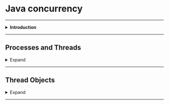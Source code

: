 <h1> Java concurrency </h1>

---
<details>
  <summary> <b>Introduction</b> </summary>
<p>
  Computer users take it for granted that their systems can do more than one thing at a time. They assume that they can
  continue to work in a word processor, while other applications download files, manage the print queue, and stream audio.
  Even a single application is often expected to do more than one thing at a time. For example, that streaming audio
  application must simultaneously read the digital audio off the network , decompress ir, manage playback, and update its
  display. Even the word processor should always be ready to respond to keyboard and mouse event, no matter how busy it is
  reformatting text or updating the display. Software that can do such things is known as concurrent software.
</p>
<p>
  The Java platform is designed from the ground up to support concurrent programming, with basic concurrency support in
  the Java programming language and the Java class libraries. Since version 5.0, the Java platform has also included
  high-level concurrency APIs. This lesson introduces the platform's basic concurrency support and summarizes some of the
  high-level APIs in the <code>java.util.concurrent</code> packages.
</p>
</details>

---

<h2>Processes and Threads</h2>
<details>
    <Summary>Expand</Summary>
<p>
  In concurrent programming, there are two basic units of execution: <b>processes</b> and <b>threads</b>
  Int the Java programming language, concurrent programming is mostly concerned with threads. However, processes are 
  also important.
</p>
<p>
  It's becoming more and more common for computer systems to have multiple processors or processors with multiple
  execution cores. This greatly enhances a system's capacity for concurrent execution of processes
  and threads - but concurrency is possible even on simple systems, without multiple processors or execution cores.
</p>
<H3>Processes</H3>
<p>
  A <b>process</b> has a self-contained execution environment. A process generally has a complete, private set of basic 
  <i>run-time resources</i> ; in particular, each process has its own memory space.
</p>
<p>
  <b>Processes</b> are often seen as synonymous with programs or applications. However, what the user sees as a single
  application may in fact be a set of cooperating processes. To facilitate communication between processes, most operating
  systems support <i>Inter Process Communication</i> (IPC) resources, such as <b>pipes</b> and <b>sockets</b>. IPC is used not just
  for communication between processes on the same system, but processes on different systems.
</p>
<p>
  Most implementations of the Java virtual machine run as a single process. A java application can create additional
  processes using a <a href="https://docs.oracle.com/javase/8/docs/api/java/lang/ProcessBuilder.html">ProcessBuilder</a>
  object. <br>
</p>
<h3>Threads</h3>
<p>
  <b>Threads</b> are sometimes called <i>lightweight processes</i>. Both <b>processes</b> and <b>threads</b> provide an execution environment,
  but creating a new thread requires fewer resources than creating a new process. <b>Threads</b> exist within a process
  - every process has at least one. <b>Threads</b> share the process's resources, including memory and open files. This makes for
  efficient, but potentially problematic, communication.
</p>
<p>
  Multithreaded execution is an essential feature of the Java platform. Every application has at least one thread - or
  several, if you count "system" threads that do things like memory management and signal handling. But from the application
  programmer's point of view, you start with just one thread, called the main thread. This thread has the ability to 
  create additional thread.
</p>
</details>

---

<h2>Thread Objects</h2>

<details>

<summary>Expand</summary>

<p>
  Each thread is associated with an instance of the class <a href="https://docs.oracle.com/javase/8/docs/api/java/lang/Thread.html">Thread</a>.
  There are two basic strategies for using <code>Thread</code> objects to create a concurrent application.
</p>

+ <p>
    To directly control thread creation and management, simply instantiate <code>Thread</code> each time the application needs
    to initiate an asynchronous task.
  </p>
+ <p>
    To abstract thread management from the rest of your application, pass the application's task to an <i>executor</i> task.
  </p>

<p>
  This section documents the use of Thread objects. Executors are discussed with other
  <a href="https://docs.oracle.com/javase/tutorial/essential/concurrency/highlevel.html">high-level concurrency objects</a>.
</p>
<h3>Defining and starting a Thread</h3>
<p>
  An application that creates an instance of <code>Thread</code> must provide the code that will run in that thread.
  There are two ways to do this:
</p>

+ Provide a ``Runnable`` object. The <a href="https://docs.oracle.com/javase/8/docs/api/java/lang/Runnable.html">Runnable</a> 
interface defines a single method, ``run()``, meant to contain the
code executed in the thread. The ``Runnable`` object is passed to the ``Thread`` constructor, as in the Example:

```java
public class HelloRunnable implements Runnable {

  public void run() {
    System.out.println("Hello from a thread!");
  }

  public static void main(String args[]) {
    (new Thread(new HelloRunnable())).start();
  }

}
```

+ Subclass ``Thread``. The ``Thread`` class itself implements ``Runnable``, though its ``run()`` method does nothing. An
  application can subclass ``Thread``, providing its own implementation of ``run()``, as in the Example:

```java
 public class HelloThread extends Thread {

  public void run() {
    System.out.println("Hello from a thread!");
  }

  public static void main(String args[]) {
    (new HelloThred()).start();
  }

}
```
<p>Notice that both examples invoke <code>Thread.start()</code> in order to start the new thread.</p>
<p>
  Which of these idioms should you use? The first idiom, which employs a Runnable object, is more general, because the 
  <code>Runnable</code> object can subclass a class other than <code>Thread</code>. The second idiom is easier to use in 
  simple applications, but is limited by the fact that your task class must be a descendant of <code>Thread</code>.
</p>
<p>
  The <code>Thread</code> class defines a number of methods useful for thread management. These include <code>static</code>
  methods, which provide information about, or effect the status of, the thread invoking the method. The other methods
  are invoked from other threads involved in managing the thread and <code>Thread</code> object.
</p>

</details>

---


